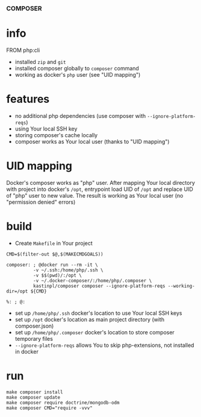 ### COMPOSER

# info
FROM php:cli
+ installed `zip` and `git`
+ installed composer globally to `composer` command
+ working as docker's `php` user (see "UID mapping")

# features
+ no additional php dependencies (use composer with `--ignore-platform-reqs`)
+ using Your local SSH key
+ storing composer's cache locally
+ composer works as Your local user (thanks to "UID mapping")

# UID mapping

Docker's composer works as "php" user. After mapping Your local directory with project into docker's `/opt`, entrypoint load UID of `/opt` and replace UID of "php" user to new value. The result is working as Your local user (no "permission denied" errors)

# build

* Create `Makefile` in Your project
```
CMD=$(filter-out $@,$(MAKECMDGOALS))

composer: ; @docker run --rm -it \
          -v ~/.ssh:/home/php/.ssh \
          -v $$(pwd)/:/opt \
          -v ~/.docker-composer/:/home/php/.composer \
          kastinpl/composer composer --ignore-platform-reqs --working-dir=/opt ${CMD}

%: ; @:
```

* set up `/home/php/.ssh` docker's location to use Your local SSH keys
* set up `/opt` docker's location as main project directory (with composer.json)
* set up `/home/php/.composer` docker's location to store composer temporary files
* `--ignore-platform-reqs` allows You to skip php-extensions, not installed in docker

# run

```
make composer install
make composer update
make composer require doctrine/mongodb-odm
make composer CMD="require -vvv"
```